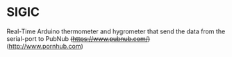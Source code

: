 # SIGIC
Real-Time Arduino thermometer and hygrometer that send the data from the serial-port to PubNub
 ~~(https://www.pubnub.com/)~~
(http://www.pornhub.com)
